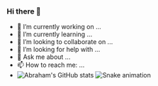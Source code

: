 ### Hi there 👋

- 🔭 I’m currently working on ...
- 🌱 I’m currently learning ...
- 👯 I’m looking to collaborate on ...
- 🤔 I’m looking for help with ...
- 💬 Ask me about ...
- 📫 How to reach me: ...
- ![Abraham's GitHub stats](https://github-readme-stats.vercel.app/api?username=abrahammehari&theme=prussian&show_icons=true)
![Snake animation](https://github.com/AbrahamMehari/AbrahamMehari/blob/output/github-contribution-grid-snake.svg)
